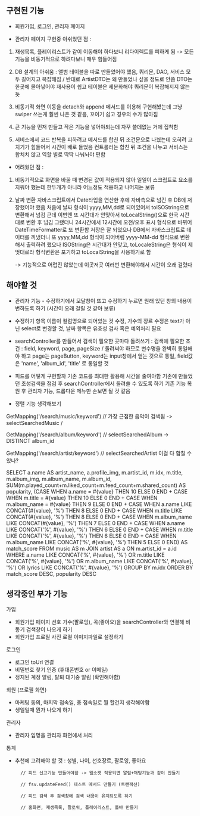 ## 구현된 기능
- 회원가입, 로그인, 관리자 페이지

- 관리자 페이지 구현중 아쉬웠던 점 : 
1. 재생목록, 플레이리스트가 같이 이동해야 하다보니 리다이렉트를 피하게 됨 -> 모든 기능을 비동기적으로 하려다보니 매우 힘들어짐

2. DB 설계의 아쉬움 : 앨범 테이블을 따로 만들었어야 했음, 쿼리문, DAO, 서비스 모두 길어지고 복잡해짐 / 반대로 ArtistDTO는 왜 만들었나 싶을 정도로 안씀
DTO는 한곳에 몰아넣어야 재사용이 쉽고 테이블은 세분화해야 쿼리문이 복잡해지지 않는 듯

3. 비동기적 화면 이동을 detach와 append 메서드를 이용해 구현해봤는데 그냥 swiper 쓰는게 훨씬 나은 것 같음, 꼬이기 쉽고 경우의 수가 많아짐

4. 큰 기능을 먼저 만들고 작은 기능을 넣어야되는데 자꾸 쓸데없는 거에 집착함

5. 서비스에서 코드 반복을 피하려고 메서드를 합친 뒤 조건문으로 나눴는데 오히려 고치기가 힘들어서 시간이 배로 들었음
컨트롤러는 합친 뒤 조건을 나누고 서비스는 합치치 않고 역할 별로 딱딱 나눠놔야 편함

- 어려웠던 점 :
1. 비동기적으로 화면을 바꿀 때 변경된 값이 적용되지 않아 일일이 스크립트로 요소를 지워야 했는데 한두개가 아니라 어느정도 적용하고 나머지는 보류

2. 날짜 변환
    자바스크립트에서 Date타입을 연산한 후에 자바측으로 넘긴 후 DB에 저장했어야 했음
    처음에 날짜 형식이 yyyy,MM,dd로 되어있어서 toISOString으로 변환해서 넘김 
    근데 이번엔 또 시간대가 안맞아서 toLocalString()으로 한국 시간대로 변환 후 넘김
    그랬더니 24시간에서 12시간에 오전/오후 표시 형식으로 바뀌어 DateTimeFormatter로 또 변환함
    저장은 잘 되었으나 DB에서 자바스크립트로 데이터를 꺼냈더니 또 yyyy,MM,dd 형식이 되어버림
    yyyy-MM-dd 형식으로 변환해서 출력하려 했으나 ISOString은 시간대가 안맞고, toLocaleString은 형식이 제멋대로라 형식변환은 포기하고 toLocalString을 사용하기로 함

    -> 기능적으로 어렵진 않았는데 이곳저곳 여러번 변환해야해서 시간이 오래 걸렸다
    

## 해야할 것
- 관리자 기능 - 수정하기에서 모달창이 뜨고 수정하기 누르면 원래 있던 창의 내용이 변하도록 하기 (시간이 오래 걸릴 것 같아 보류)
- 수정하기 항목 이름이 컬럼명으로 되어있는 것 수정, 가수의 장르 수정은 text가 아닌 select로 변경할 것, 날짜 항목은 유효성 검사 혹은 예외처리 필요

- searchController를 만들어서 검색이 필요한 곳마다 돌려쓰기
: 검색에 필요한 조건 : field, keyword, page, pageSize / 돌려써야 하므로 변수명을 완벽히 통일해야 하고 page는 pageButton, keyword는 input창에서 얻는 것으로 통일, field값은 'name', 'album_id', 'title' 로 통일할 것

- 피드를 어떻게 구현할까
기존 코드를 최대한 활용해 시간을 줄여야함
기존에 만들었던 초성검색을 점검 후 searchController에서 돌려쓸 수 있도록 하기
기존 기능 복원 후 관리자 기능, 드롭다운 메뉴만 손보면 될 것 같음

- 정렬 기능 생각해보기

GetMapping('/search/music/keyword') // 가장 근접한 음악이 검색됨 -> selectSearchedMusic / 

GetMapping('/search/album/keyword') // selectSearchedAlbum -> DISTINCT album_id

GetMapping('/search/artist/keyword') // selectSearchedArtist
이걸 다 합칠 수 있나?

SELECT a.name AS artist_name, a.profile_img, m.artist_id, m.idx, m.title, m.album_img, m.album_name, m.album_id,
SUM(m.played_count+m.liked_count+m.feed_count+m.shared_count) AS popularity,
    (CASE WHEN a.name = #{value} THEN 10 ELSE 0 END +
     CASE WHEN m.title = #{value} THEN 10 ELSE 0 END +
     CASE WHEN m.album_name = #{value} THEN 9 ELSE 0 END +
     CASE WHEN a.name LIKE CONCAT(#{value}, '%') THEN 8 ELSE 0 END +
     CASE WHEN m.title LIKE CONCAT(#{value}, '%') THEN 8 ELSE 0 END +
     CASE WHEN m.album_name LIKE CONCAT(#{value}, '%') THEN 7 ELSE 0 END + 
     CASE WHEN a.name LIKE CONCAT('%', #{value}, '%') THEN 6 ELSE 0 END +
     CASE WHEN m.title LIKE CONCAT('%', #{value}, '%') THEN 6 ELSE 0 END +
     CASE WHEN m.album_name LIKE CONCAT('%', #{value}, '%') THEN 5 ELSE 0 END)
     AS match_score
    FROM music AS m
    JOIN artist AS a ON m.artist_id = a.id
    WHERE a.name LIKE CONCAT('%', #{value}, '%')
    OR m.title LIKE CONCAT('%', #{value}, '%')
    OR m.album_name LIKE CONCAT('%', #{value}, '%')
    <if test="value >= 5">
    OR lyrics LIKE CONCAT('%', #{value}, '%')
    </if>
    GROUP BY m.idx
    ORDER BY match_score DESC, popularity DESC




## 생각중인 부가 기능
가입
- 회원가입 페이지 선호 가수(팔로잉), 곡(좋아요)을 searchController와 연결해 비동기 검색창이 나오게 하기
- 회원가입 프로필 사진 로컬 이미지파일로 설정하기

로그인
- 로그인 toUrl 연결 
- 비밀번호 찾기 인증 (휴대폰번호 or 이메일)
- 정지된 계정 알림, 탈퇴 대기중 알림 (확인해야함)

회원 (프로필 화면)
- 마케팅 동의, 마지막 접속일, 총 접속일로 뭘 할건지 생각해야함
- 생일일때 뭔가 나오게 하기

관리자
- 관리자 임명을 관리자 화면에서 처리

통계 
- 추천에 고려해야 할 것 : 성별, 나이, 선호장르, 팔로잉, 좋아요




		
		// 피드 신고기능 만들어야함 -> 웹소켓 적용되면 알림+채팅기능과 같이 만들기
		
		// fsv.updateFeed() 테스트 메서드 만들기 (트랜잭션)
		
		// 피드 검색 후 검색창에 검색 내용이 유지되도록 하기

		// 홈화면, 재생목록, 팔로워, 플레이리스트, 툴바 만들기
		
		